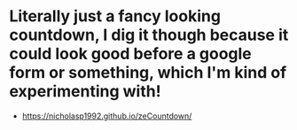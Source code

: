 # Literally just a fancy looking countdown, I dig it though because it could look good before a google form or something, which I'm kind of experimenting with!

- https://nicholasp1992.github.io/zeCountdown/

